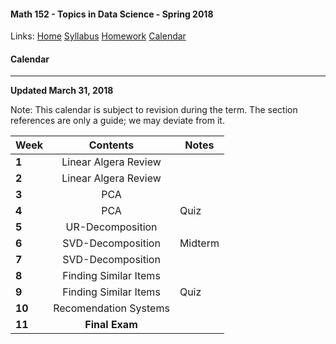 #### Math 152 - Topics in Data Science - Spring 2018  
  Links: [Home][math152Home]    [Syllabus][math152Syl]    [Homework][math152HW]    [Calendar][math152Cal]
    
   [math152Home]:http://thanghuynh.org/teaching/math152_s18.html
   [math152Syl]:http://thanghuynh.org/teaching/math152_syllabus.html
   [math152HW]:http://thanghuynh.org/teaching/math152_hw.html  
   [math152Cal]:http://thanghuynh.org/teaching/math152_calendar.html

#### Calendar    
---  


**Updated March 31, 2018**

Note: This calendar is subject to revision during the term. The section references are only a guide; we may deviate from it.  

| **Week**      | **Contents**         | **Notes**  |
| --------------|:------------------:| ---------- |
| **1**      | Linear Algera Review |            |
| **2**      | Linear Algera Review |            |
| **3**      | PCA                  |        |
| **4**      | PCA                  |   Quiz       |
| **5**      | UR-Decomposition     |            |
| **6**      | SVD-Decomposition    |  Midterm   |
| **7**      | SVD-Decomposition    |            |
| **8**      | Finding Similar Items |            |
| **9**      | Finding Similar Items |   Quiz     |
| **10**     | Recomendation Systems |            |
| **11**     | **Final Exam**        |            |





